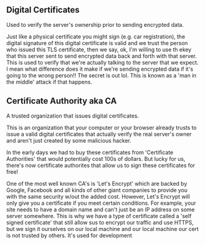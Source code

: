 ## Digital Certificates

Used to verify the server's ownership prior to sending encrypted data. 

Just like a physical certificate you might sign (e.g. car registration), the digital signature of this digital certificate is valid and we trust the person who issued this TLS certificate, then we say, ok, I'm willing to use th ekey that this server sent to send encrypted data back and forth with that server. This is used to verify that we're actually talking to the server that we expect. I mean what difference does it make if we're sending encrypted data if it's going to the wrong person!! The secret is out lol.  This is known as a 'man in the middle' attack if that happens. 

## Certificate Authority aka CA

A trusted organization that issues digital certificates.

This is an organization that your computer or your browser already trusts to issue a valid digital certificates that actually verify the real server's owner and aren't just created by some malicious hacker. 

In the early days we had to buy these certificates from 'Certificate Authorities' that would potentially cost 100s of dollars. But lucky for us, there's now certificate authorites that allow us to sign these certificates for free! 

One of the most well known CA's is 'Let's Encrypt' which are backed by Google, Facebook and all kinds of other giant companies to provide you with the same security w/out the added cost. However, Let's Encrypt will only give you a certificate if you meet certain conditions. For example, your site needs to have a domain name and can't just be an IP address on some server somewhere. This is why we have a type of certificate called a 'self signed certificate' that still allow sus to encrypt our traffic and use HTTPS, but we sign it ourselves on our local machine and our local machine our cert is not trusted by others. It's used for development 